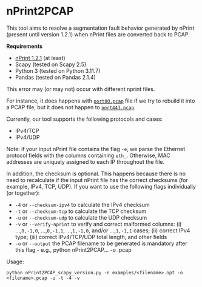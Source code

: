 # nPrint2PCAP

This tool aims to resolve a segmentation fault behavior generated by nPrint (present until version 1.2.1) when nPrint files are converted back to PCAP.


**Requirements**
- [nPrint 1.2.1](https://github.com/nprint/nprint/releases/tag/v1.2.1) (at least)
- Scapy (tested on Scapy 2.5)
- Python 3 (tested on Python 3.11.7)
- Pandas (tested on Pandas 2.1.4)

This error may (or may not) occur with different nprint files.

For instance, it does happens with [`port80.pcap`](https://github.com/arielgoes/nprint_to_pcap/tree/main/examples/port80.pcap) file if we try to rebuild it into a PCAP file, but it does not happen to [`port443.pcap`](https://github.com/arielgoes/nprint_to_pcap/blob/main/examples/port443.pcap).

Currently, our tool supports the following protocols and cases:
* IPv4/TCP
* IPv4/UDP

Note: if your input nPrint file contains the flag `-e`, we parse the Ethernet protocol fields with the columns containing `eth_`. Otherwise, MAC addresses are uniquely assigned to each IP throughout the file.

In addition, the checksum is optional. This happens because there is no need to recalculate if the input nPrint file has the correct checksums (for example, IPv4, TCP, UDP). If you want to use the following flags individually (or together):
* `-4` or `--checksum-ipv4` to calculate the IPv4 checksum
* `-t` or `--checksum-tcp` to calculate the TCP checksum
* `-u` or `--checksum-udp` to calculate the UDP checksum
* `-v` or `--verify-nprint` to verify and correct malformed columns: (i) ...,`0,-1,0`, ...,`0,-1,1`, ...,`1,-1,0`, and/or ...,`1,-1,1` cases; (ii) correct IPv4 type; (iii) correct IPv4/TCP/UDP total length, and other fields
* `-o` or `--output` the PCAP filename to be generated is mandatory after this flag - e.g., python nPrint2PCAP... -o <filename>.pcap


Usage: 
```
python nPrint2PCAP_scapy_version.py -n examples/<filename>.npt -o <filename>.pcap -u -t -4 -v
```
